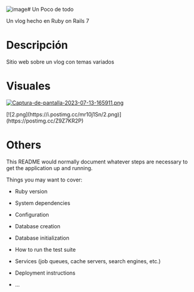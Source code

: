 ![image](https://github.com/danielJL19/pruebaRailway/assets/89430904/88e230c4-1f9f-4198-b322-89670512f6d7)# Un Poco de todo

Un vlog hecho en Ruby on Rails 7

# Descripción 
Sitio web sobre un vlog con temas variados 

# Visuales 
[![Captura-de-pantalla-2023-07-13-165911.png](https://i.postimg.cc/tJKSvBCn/Captura-de-pantalla-2023-07-13-165911.png)](https://postimg.cc/m1SytN9T)
<div>
  [![2.png](https://i.postimg.cc/mr10j1Sn/2.png)](https://postimg.cc/Z9Z7KR2P)
</div>

# Others

This README would normally document whatever steps are necessary to get the
application up and running.

Things you may want to cover:

* Ruby version

* System dependencies

* Configuration

* Database creation

* Database initialization

* How to run the test suite

* Services (job queues, cache servers, search engines, etc.)

* Deployment instructions

* ...
